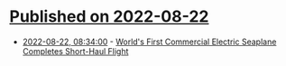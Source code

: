 # [Published on 2022-08-22](index.md)

* [2022-08-22, 08:34:00](https://hardware.slashdot.org/story/22/08/22/0547222/worlds-first-commercial-electric-seaplane-completes-short-haul-flight?utm_source=rss1.0mainlinkanon&utm_medium=feed) - [World's First Commercial Electric Seaplane Completes Short-Haul Flight](https://hardware.slashdot.org/story/22/08/22/0547222/worlds-first-commercial-electric-seaplane-completes-short-haul-flight?utm_source=rss1.0mainlinkanon&utm_medium=feed)
